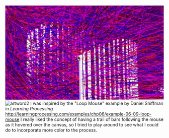 ![artwork](motion.jpeg)
![artword2](static.jpeg)
I was inspired by the "Loop Mouse" example by Daniel Shiffman in *Learning Processing* http://learningprocessing.com/examples/chp06/example-06-09-loop-mouse
I really liked the concept of having a trail of bars following the mouse as it hovered over the canvas, so I tried to play around to see what I could do to incorporate more color to the process. 
